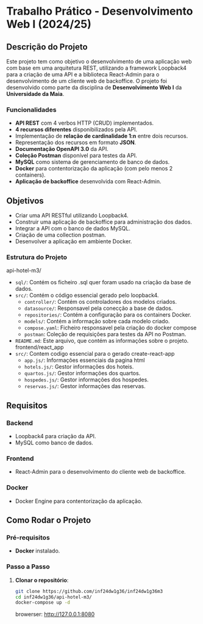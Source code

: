 # Trabalho Prático - Desenvolvimento Web I (2024/25)

## Descrição do Projeto

Este projeto tem como objetivo o desenvolvimento de uma aplicação web com base em uma arquitetura REST, utilizando a framework Loopback4 para a criação de uma API e a biblioteca React-Admin para o desenvolvimento de um cliente web de backoffice. O projeto foi desenvolvido como parte da disciplina de **Desenvolvimento Web I** da **Universidade da Maia**.

### Funcionalidades

- **API REST** com 4 verbos HTTP (CRUD) implementados.
- **4 recursos diferentes** disponibilizados pela API.
- Implementação de **relação de cardinalidade 1:n** entre dois recursos.
- Representação dos recursos em formato **JSON**.
- **Documentação OpenAPI 3.0** da API.
- **Coleção Postman** disponível para testes da API.
- **MySQL** como sistema de gerenciamento de banco de dados.
- **Docker** para contentorização da aplicação (com pelo menos 2 containers).
- **Aplicação de backoffice** desenvolvida com React-Admin.

## Objetivos

- Criar uma API RESTful utilizando Loopback4.
- Construir uma aplicação de backoffice para administração dos dados.
- Integrar a API com o banco de dados MySQL.
- Criação de uma collection postman.
- Desenvolver a aplicação em ambiente Docker.

### Estrutura do Projeto

api-hotel-m3/
   - `sql/`: Contém os ficheiro .sql quer foram usado na criação da base de dados.
   - `src/`: Contém o código essencial gerado pelo loopback4.
      - `controller/`: Contém os controladores dos modelos criados.
      - `datasource/`: Responsavel pela conecção a base de dados.
      - `repositories/`: Contém a configuração para os containers Docker.
      - `models/`: Contém a informação sobre cada modelo criado.
      - `compose.yaml`: Ficheiro responsavel pela criação do docker compose
      - `postman`: Coleção de requisições para testes da API no Postman.
   - `README.md`: Este arquivo, que contém as informações sobre o projeto.
frontend/react_app
   - `src/`: Contem codigo essencial para o gerado create-react-app
      -  `app.js/`: Informações essenciais da pagina html 
      -  `hotels.js/`: Gestor informações dos hoteis. 
      -  `quartos.js/`: Gestor informações dos quartos.
      -  `hospedes.js/`: Gestor informações dos hospedes.
      -  `reservas.js/`: Gestor informações das reservas.

## Requisitos

### Backend

- Loopback4 para criação da API.
- MySQL como banco de dados.

### Frontend

- React-Admin para o desenvolvimento do cliente web de backoffice.

### Docker

- Docker Engine para contentorização da aplicação.

## Como Rodar o Projeto

### Pré-requisitos

- **Docker** instalado.

### Passo a Passo

1. **Clonar o repositório**:

   ```bash
   git clone https://github.com/inf24dw1g36/inf24dw1g36m3
   cd inf24dw1g36/api-hotel-m3/
   docker-compose up -d
   ```
   browerser: http://127.0.0.1:8080
